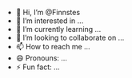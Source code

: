 - 👋 Hi, I’m @Finnstes
- 👀 I’m interested in ...
- 🌱 I’m currently learning ...
- 💞️ I’m looking to collaborate on ...
- 📫 How to reach me ...
- 😄 Pronouns: ...
- ⚡ Fun fact: ...

<!---
Finnstes/Finnstes is a ✨ special ✨ repository because its `README.md` (this file) appears on your GitHub profile.
You can click the Preview link to take a look at your changes.
--->
